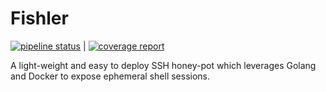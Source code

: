 # Fishler

[![pipeline status](https://github.com/ArchiMoebius/fishler/badges/master/pipeline.svg)](https://github.com/ArchiMoebius/fishler/-/commits/master) | [![coverage report](https://github.com/ArchiMoebius/fishler/badges/master/coverage.svg)](https://github.com/ArchiMoebius/fishler/-/commits/master) 

A light-weight and easy to deploy SSH honey-pot which leverages Golang and Docker to expose ephemeral shell sessions.